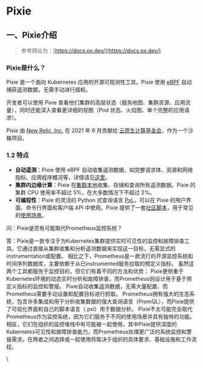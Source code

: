 # Pixie

## 一、Pixie介绍

> 参考网址为：[https://docs.px.dev/](https://docs.px.dev/)

### Pixie是什么？

Pixie 是一个面向 Kubernetes 应用的开源可观测性工具。Pixie 使用 [eBPF](https://docs.px.dev/about-pixie/pixie-ebpf) 自动捕获遥测数据，无需手动进行插桩。

开发者可以使用 Pixie 查看他们集群的高层状态（服务地图、集群资源、应用流量），同时还能深入查看更详细的视图（Pod 状态、火焰图、单个完整的应用请求）。

Pixie 由 [New Relic, Inc.](https://newrelic.com/) 在 2021 年 6 月贡献给 [云原生计算基金会](https://www.cncf.io/)，作为一个沙箱项目。

### 1.2 特点

* **自动遥测**：Pixie 使用 eBPF 自动收集遥测数据，如完整请求体、资源和网络指标、应用程序概况等，详情请见[这里](https://docs.px.dev/about-pixie/data-sources)。
* **集群内边缘计算**：Pixie 在[集群本地](https://docs.px.dev/about-pixie/faq/#data-collection-where-does-pixie-store-its-data)收集、存储和查询所有遥测数据。Pixie 的集群 CPU 使用率不超过 5%，在大多数情况下不超过 2%。
* **可编程性**：Pixie 的灵活的 Python 式查询语言 [PxL](https://docs.px.dev/reference/pxl/)，可以在 Pixie 的用户界面、命令行界面和客户端 API 中使用。Pixie 提供了一套[社区脚本](https://github.com/pixie-io/pixie/tree/main/src/pxl\_scripts)，用于常见的[使用场景](https://docs.px.dev/tutorials/pixie-101)。



问：Pixie是否有可能取代Prometheus监控系统？

答：Pixie是一款专注于为Kubernetes集群提供实时可见性的监控和故障排查工具。它通过直接从集群收集和分析遥测数据来实现这一目标，无需显式的instrumentation或配置。 相比之下，Prometheus是一款流行的开源监控系统和时间序列数据库，主要依赖于从已instrumented服务拉取的预定义指标。 虽然这两个工具都服务于监控目的，但它们有着不同的方法和优势： Pixie更侧重于Kubernetes环境的动态实时分析和故障排查，而Prometheus则设计用于基于预定义指标的监控和警报。 Pixie自动收集遥测数据，无需大量配置，而Prometheus需要手动设置和配置目标进行抓取。 Prometheus拥有强大的生态系统，包含许多集成和用于分析收集数据的强大查询语言（PromQL），而Pixie提供了可视化界面和自己的脚本语言（.pxl）用于数据分析。 Pixie不太可能完全取代Prometheus作为监控系统，因为它们服务于不同的使用场景并具有独特的功能。相反，它们在组织的监控堆栈中有可能被一起使用，其中Pixie提供深度的Kubernetes可见性和故障排查能力，而Prometheus处理更广泛的系统监控和警报需求。在两者之间选择或一起使用将取决于组织的具体要求、基础设施和工作流程。



\
